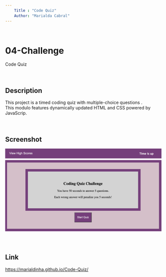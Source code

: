 ```yaml
---
    Title : "Code Quiz"
    Author: "Marialda Cabral"
---
```

<br /> 

# 04-Challenge
Code Quiz <br /> <br />  <br />

## Description
This project is a timed coding quiz with multiple-choice questions .<br />
This modulo features dynamically updated HTML and CSS powered by JavaScrip.<br /> <br />  <br />

## Screenshot
 ![Web page screenshot](./assets/Quiz_Screenshot.png) <br /> <br /> <br />

## Link
https://marialdinha.github.io/Code-Quiz/
